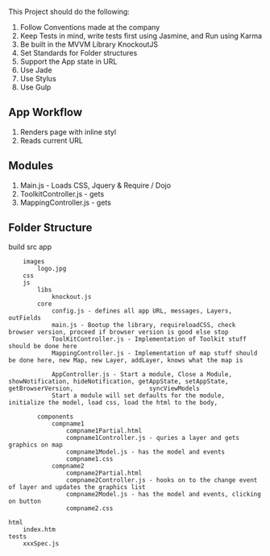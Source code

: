 This Project should do the following:

1. Follow Conventions made at the company
2. Keep Tests in mind, write tests first using Jasmine, and Run using Karma
3. Be built in the MVVM Library KnockoutJS
4. Set Standards for Folder structures
5. Support the App state in URL
6. Use Jade
7. Use Stylus
8. Use Gulp


## App Workflow

1. Renders page with inline styl
2. Reads current URL


## Modules

1. Main.js - Loads CSS, Jquery & Require / Dojo
2. ToolkitController.js - gets 
3. MappingController.js - gets 


## Folder Structure

build
src
	app
		

		images
			logo.jpg
		css
		js
			libs
				knockout.js
			core
				config.js - defines all app URL, messages, Layers, outFields
				main.js - Bootup the library, requireloadCSS, check browser version, proceed if browser version is good else stop
				ToolKitController.js - Implementation of Toolkit stuff should be done here
				MappingController.js - Implementation of map stuff should be done here, new Map, new Layer, addLayer, knows what the map is

				AppController.js - Start a module, Close a Module, showNotification, hideNotification, getAppState, setAppState, getBrowserVersion, 					syncViewModels
				Start a module will set defaults for the module, initialize the model, load css, load the html to the body, 

			components
				compname1
					compname1Partial.html
					compname1Controller.js - quries a layer and gets graphics on map
					compname1Model.js - has the model and events
					compname1.css
				compname2
					compname2Partial.html
					compname2Controller.js - hooks on to the change event of layer and updates the graphics list
					compname2Model.js - has the model and events, clicking on button 
					compname2.css

	html
		index.htm
	tests
		xxxSpec.js
